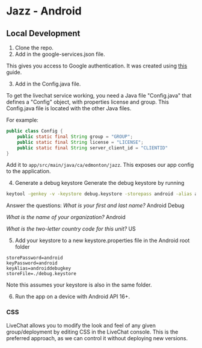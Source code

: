 # Jazz - Android

## Local Development

1. Clone the repo.
2. Add in the google-services.json file.

This gives you access to Google authentication. It was created using [this](https://developers.google.com/identity/sign-in/android/start) guide.

3. Add in the Config.java file.

To get the livechat service working, you need a Java file "Config.java" that defines a "Config" object, with properties license and group. This Config.java file is located with the other Java files.

For example: 
```java
public class Config {
    public static final String group = "GROUP";
    public static final String license = "LICENSE";
    public static final String server_client_id = "CLIENTID"
}
```
Add it to `app/src/main/java/ca/edmonton/jazz`. This exposes our app config to the application.

4. Generate a debug keystore
Generate the debug keystore by running
``` bash
keytool -genkey -v -keystore debug.keystore -storepass android -alias androiddebugkey -keypass android -keyalg RSA -keysize 2048 -validity 10000
```

Answer the questions:
_What is your first and last name?_
Android Debug

_What is the name of your organization?_
Android

_What is the two-letter country code for this unit?_
US

5. Add your keystore to a new keystore.properties file in the Android root folder
```
storePassword=android
keyPassword=android
keyAlias=androiddebugkey
storeFile=./debug.keystore
```

Note this assumes your keystore is also in the same folder.

6. Run the app on a device with Android API 16+.

### CSS
LiveChat allows you to modify the look and feel of any given group/deployment by editing CSS in the LiveChat console. This is the preferred approach, as we can control it without deploying new versions.